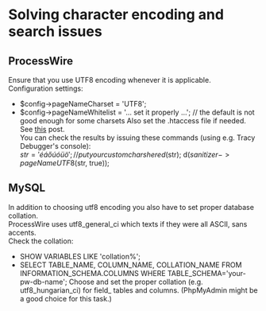 # Solving character encoding and search issues

## ProcessWire
Ensure that you use UTF8 encoding whenever it is applicable.  
Configuration settings:  
* $config->pageNameCharset = 'UTF8';
* $config->pageNameWhitelist = '... set it properly ...'; // the default is not good enough for some charsets
Also set the .htaccess file if needed. See [this](https://processwire.com/blog/posts/hello-%E5%81%A5%E5%BA%B7%E9%95%B7%E5%A3%BD%C2%B7%E7%B9%81%E6%A6%AE%E6%98%8C%E7%9B%9B/) post.  
You can check the results by issuing these commands (using e.g. Tracy Debugger's console):  
$str = 'éáőúóüö'; // put your custom chars here
d($str);
d($sanitizer->pageNameUTF8($str, true));

## MySQL
In addition to choosing utf8 encoding you also have to set proper database collation.  
ProcessWire uses utf8_general_ci which texts if they were all ASCII, sans accents.  
Check the collation:
* SHOW VARIABLES LIKE 'collation%';
* SELECT TABLE_NAME, COLUMN_NAME, COLLATION_NAME  FROM INFORMATION_SCHEMA.COLUMNS WHERE TABLE_SCHEMA='your-pw-db-name';
Choose and set the proper collation (e.g. utf8_hungarian_ci) for field_ tables and columns. (PhpMyAdmin might be a good choice for this task.)  

